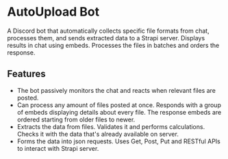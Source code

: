 # AutoUpload Bot

A Discord bot that automatically collects specific file formats from chat, processes them, and sends extracted data to a Strapi server. Displays results in chat using embeds.
Processes the files in batches and orders the response.

## Features
- The bot passively monitors the chat and reacts when relevant files are posted.
- Can process any amount of files posted at once. Responds with a group of embeds displaying details about every file. The response embeds are ordered starting from older files to newer.
- Extracts the data from files. Validates it and performs calculations. Checks it with the data that's already available on server.
- Forms the data into json requests. Uses Get, Post, Put and RESTful APIs to interact with Strapi server.
